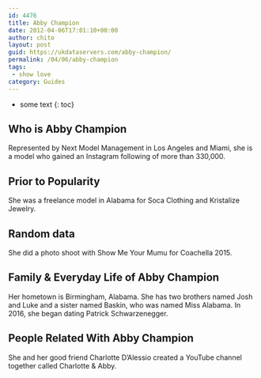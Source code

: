 ```yaml
---
id: 4476
title: Abby Champion
date: 2012-04-06T17:01:10+00:00
author: chito
layout: post
guid: https://ukdataservers.com/abby-champion/
permalink: /04/06/abby-champion
tags:
 - show love
category: Guides
---
```


* some text
{: toc}
          
          
## Who is  Abby Champion
                  
                  
                  
Represented by Next Model Management in Los Angeles and Miami, she is a model who gained an Instagram following of more than 330,000.
                  
                
                
                
## Prior to Popularity 
                  
                  
                  
She was a freelance model in Alabama for Soca Clothing and Kristalize Jewelry.
                  
                
                
                
## Random data 
                  
                  
                  
She did a photo shoot with Show Me Your Mumu for Coachella 2015.
                  
                
                
                
## Family & Everyday Life of Abby Champion
                  
                  
                  
Her hometown is Birmingham, Alabama. She has two brothers named Josh and Luke and a sister named Baskin, who was named Miss Alabama. In 2016, she began dating Patrick Schwarzenegger.
                  
                
                
                
## People Related With  Abby Champion
                  
                  
                  
She and her good friend Charlotte D&#8217;Alessio created a YouTube channel together called Charlotte & Abby.
                  
                
              
            
          
          
          
    
    
  

